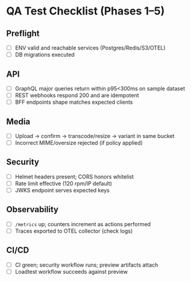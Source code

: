 # QA Test Checklist (Phases 1–5)

## Preflight
- [ ] ENV valid and reachable services (Postgres/Redis/S3/OTEL)
- [ ] DB migrations executed

## API
- [ ] GraphQL major queries return within p95<300ms on sample dataset
- [ ] REST webhooks respond 200 and are idempotent
- [ ] BFF endpoints shape matches expected clients

## Media
- [ ] Upload -> confirm -> transcode/resize -> variant in same bucket
- [ ] Incorrect MIME/oversize rejected (if policy applied)

## Security
- [ ] Helmet headers present; CORS honors whitelist
- [ ] Rate limit effective (120 rpm/IP default)
- [ ] JWKS endpoint serves expected keys

## Observability
- [ ] `/metrics` up; counters increment as actions performed
- [ ] Traces exported to OTEL collector (check logs)

## CI/CD
- [ ] CI green; security workflow runs; preview artifacts attach
- [ ] Loadtest workflow succeeds against preview
